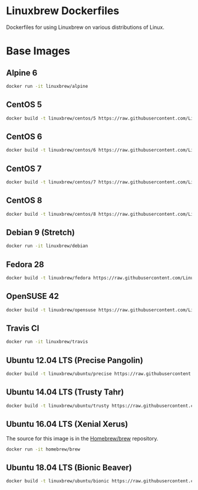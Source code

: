 # Linuxbrew Dockerfiles

Dockerfiles for using Linuxbrew on various distributions of Linux.

# Base Images

## Alpine 6
```sh
docker run -it linuxbrew/alpine
```

## CentOS 5
```sh
docker build -t linuxbrew/centos/5 https://raw.githubusercontent.com/Linuxbrew/docker/master/centos/5/Dockerfile
```

## CentOS 6
```sh
docker build -t linuxbrew/centos/6 https://raw.githubusercontent.com/Linuxbrew/docker/master/centos/6/Dockerfile
```

## CentOS 7
```sh
docker build -t linuxbrew/centos/7 https://raw.githubusercontent.com/Linuxbrew/docker/master/centos/7/Dockerfile
```

## CentOS 8
```sh
docker build -t linuxbrew/centos/8 https://raw.githubusercontent.com/Linuxbrew/docker/master/centos/8/Dockerfile
```

## Debian 9 (Stretch)
```sh
docker run -it linuxbrew/debian
```

## Fedora 28
```sh
docker build -t linuxbrew/fedora https://raw.githubusercontent.com/Linuxbrew/docker/master/fedora/Dockerfile
```

## OpenSUSE 42
```sh
docker build -t linuxbrew/opensuse https://raw.githubusercontent.com/Linuxbrew/docker/master/opensuse/Dockerfile
```

## Travis CI
```sh
docker run -it linuxbrew/travis
```

## Ubuntu 12.04 LTS (Precise Pangolin)
```sh
docker build -t linuxbrew/ubuntu/precise https://raw.githubusercontent.com/Linuxbrew/docker/master/ubuntu/precise/Dockerfile
```

## Ubuntu 14.04 LTS (Trusty Tahr)
```sh
docker build -t linuxbrew/ubuntu/trusty https://raw.githubusercontent.com/Linuxbrew/docker/master/ubuntu/trusty/Dockerfile
```

## Ubuntu 16.04 LTS (Xenial Xerus)

The source for this image is in the [Homebrew/brew](https://github.com/Homebrew/brew/blob/master/Dockerfile) repository.

```sh
docker run -it homebrew/brew
```

## Ubuntu 18.04 LTS (Bionic Beaver)
```sh
docker build -t linuxbrew/ubuntu/bionic https://raw.githubusercontent.com/Linuxbrew/docker/master/ubuntu/bionic/Dockerfile
```
